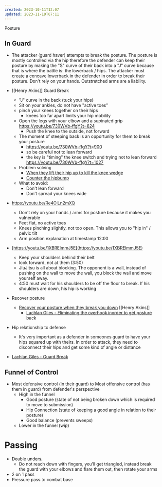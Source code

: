 ```yaml
---
created: 2023-10-11T12:07
updated: 2023-11-19T07:11
---
```

Posture

## In Guard
- The attacker (guard haver) attempts to break the posture.  The posture is mostly controlled via the hip therefore the defender can keep their posture by making the "S" curve of their back into a  "J"  curve because that is where the battle is: the lowerback / hips.  The attacker must create a concave lowerback in the defender in order to break their posture.  Don't rely on your hands.  Outstretched arms are a liability.
- [[Henry Akins]] Guard Break
	- "J" curve in the back (tuck your hips)
	- Sit on your ankles, do not have "active toes"
	- pinch your knees together on their hips
		-  knees too far apart limits your hip mobility
	- Open the legs with your elbow and a supinated grip https://youtu.be/730WVb-ffgY?t=824
		- Push the knee to the outside, not forward
	- The moment of steeping back is an opportunity for them to break your posture
		- https://youtu.be/730WVb-ffgY?t=900
		- so be careful not to lean forward
		- the key is "timing" the knee switch and trying not to lean forward https://youtu.be/730WVb-ffgY?t=1027
	- Problem solving
		- [When they lift their hip up to kill the knee wedge](https://youtu.be/730WVb-ffgY?t=1098)
		- [Counter the hipbump](https://youtu.be/730WVb-ffgY?t=1250)
	- What to avoid:
		- Don't lean forward
		- Don't spread your knees wide

- https://youtu.be/Re4OlLn2mXQ
	- Don't rely on your hands / arms for posture because it makes you vulnerable
	- Feet flat, no active toes
	- Knees pinching slightly, not too open.  This allows you to "hip in" / pelvic tilt
	- Arm position explanation at timestamp 12:00
- [https://youtu.be/1XBRElmmJ5E](https://youtu.be/1XBRElmmJ5E)
	- Keep your shoulders behind their belt
	- look forward, not at them (3:50)
	- JiuJitsu is all about blocking.  The opponent is a wall, instead of pushing on the wall to move the wall, you block the wall and move yourself away.
	- 4:50 must wait for his shoulders to be off the floor to break.  If his shoulders are down, his hip is working
- Recover posture
	- [Recover your posture when they break you down](https://www.youtube.com/shorts/cDioVSSmI7Y) [[Henry Akins]]
		- [Lachlan Giles - Eliminating the overhook inorder to get posture back](https://youtu.be/RCnDWdAWXQs?t=300)
- Hip relationship to defense
	- It's very important as a defender in someones guard to have your hips squared up with theirs.  In order to attack, they need to disconnect their hips and get some kind of angle or distance
- [Lachlan Giles - Guard Break](https://youtu.be/RCnDWdAWXQs?t=476)

## Funnel of Control
- Most defensive control (in their guard) to Most offensive control (has them in guard) from defender's perspective
	- High in the funnel
		- Good posture (state of not being broken down which is required to move to submission)
		- Hip Connection (state of keeping a good angle in relation to their posture)
		- Good balance (prevents sweeps)
	- Lower in the funnel (wip)
# Passing
- Double unders.
	- Do not reach down with fingers, you'll get triangled, instead break the guard with your elbows and flare them out, then rotate your arms
- 2 on 1 pass
- Pressure pass to combat base